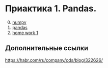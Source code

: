 # Приактика 1. Pandas.

0. [numpy](practice-0.ipynb)
1. [pandas](practice-1.ipynb)
2. [home work 1](practice-hw.ipynb)

## Дополнительные ссылки

https://habr.com/ru/company/ods/blog/322626/


